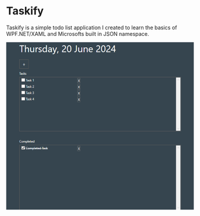 # Taskify

Taskify is a simple todo list application I created to learn the basics of WPF.NET/XAML and Microsofts built in JSON namespace.

![Capture](https://github.com/rklusa/Taskify/blob/master/Taskify.PNG)
